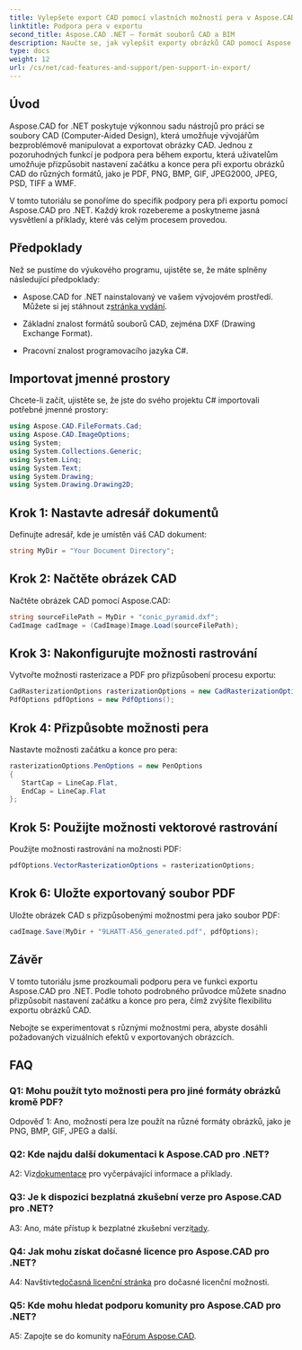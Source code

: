 ```yaml
---
title: Vylepšete export CAD pomocí vlastních možností pera v Aspose.CAD pro .NET
linktitle: Podpora pera v exportu
second_title: Aspose.CAD .NET – formát souborů CAD a BIM
description: Naučte se, jak vylepšit exporty obrázků CAD pomocí Aspose.CAD for .NET. Přizpůsobte si možnosti pera pro ohromující vizuály v PDF, PNG, BMP a dalších.
type: docs
weight: 12
url: /cs/net/cad-features-and-support/pen-support-in-export/
---
```

## Úvod

Aspose.CAD for .NET poskytuje výkonnou sadu nástrojů pro práci se soubory CAD (Computer-Aided Design), která umožňuje vývojářům bezproblémově manipulovat a exportovat obrázky CAD. Jednou z pozoruhodných funkcí je podpora pera během exportu, která uživatelům umožňuje přizpůsobit nastavení začátku a konce pera při exportu obrázků CAD do různých formátů, jako je PDF, PNG, BMP, GIF, JPEG2000, JPEG, PSD, TIFF a WMF.

V tomto tutoriálu se ponoříme do specifik podpory pera při exportu pomocí Aspose.CAD pro .NET. Každý krok rozebereme a poskytneme jasná vysvětlení a příklady, které vás celým procesem provedou.

## Předpoklady

Než se pustíme do výukového programu, ujistěte se, že máte splněny následující předpoklady:

- Aspose.CAD for .NET nainstalovaný ve vašem vývojovém prostředí. Můžete si jej stáhnout z[stránka vydání](https://releases.aspose.com/cad/net/).

- Základní znalost formátů souborů CAD, zejména DXF (Drawing Exchange Format).

- Pracovní znalost programovacího jazyka C#.

## Importovat jmenné prostory

Chcete-li začít, ujistěte se, že jste do svého projektu C# importovali potřebné jmenné prostory:

```csharp
using Aspose.CAD.FileFormats.Cad;
using Aspose.CAD.ImageOptions;
using System;
using System.Collections.Generic;
using System.Linq;
using System.Text;
using System.Drawing;
using System.Drawing.Drawing2D;
```

## Krok 1: Nastavte adresář dokumentů

Definujte adresář, kde je umístěn váš CAD dokument:

```csharp
string MyDir = "Your Document Directory";
```

## Krok 2: Načtěte obrázek CAD

Načtěte obrázek CAD pomocí Aspose.CAD:

```csharp
string sourceFilePath = MyDir + "conic_pyramid.dxf";
CadImage cadImage = (CadImage)Image.Load(sourceFilePath);
```

## Krok 3: Nakonfigurujte možnosti rastrování

Vytvořte možnosti rasterizace a PDF pro přizpůsobení procesu exportu:

```csharp
CadRasterizationOptions rasterizationOptions = new CadRasterizationOptions();
PdfOptions pdfOptions = new PdfOptions();
```

## Krok 4: Přizpůsobte možnosti pera

Nastavte možnosti začátku a konce pro pera:

```csharp
rasterizationOptions.PenOptions = new PenOptions
{
   StartCap = LineCap.Flat,
   EndCap = LineCap.Flat
};
```

## Krok 5: Použijte možnosti vektorové rastrování

Použijte možnosti rastrování na možnosti PDF:

```csharp
pdfOptions.VectorRasterizationOptions = rasterizationOptions;
```

## Krok 6: Uložte exportovaný soubor PDF

Uložte obrázek CAD s přizpůsobenými možnostmi pera jako soubor PDF:

```csharp
cadImage.Save(MyDir + "9LHATT-A56_generated.pdf", pdfOptions);
```

## Závěr

V tomto tutoriálu jsme prozkoumali podporu pera ve funkci exportu Aspose.CAD pro .NET. Podle tohoto podrobného průvodce můžete snadno přizpůsobit nastavení začátku a konce pro pera, čímž zvýšíte flexibilitu exportu obrázků CAD.

Nebojte se experimentovat s různými možnostmi pera, abyste dosáhli požadovaných vizuálních efektů v exportovaných obrázcích.

## FAQ

### Q1: Mohu použít tyto možnosti pera pro jiné formáty obrázků kromě PDF?

Odpověď 1: Ano, možnosti pera lze použít na různé formáty obrázků, jako je PNG, BMP, GIF, JPEG a další.

### Q2: Kde najdu další dokumentaci k Aspose.CAD pro .NET?

 A2: Viz[dokumentace](https://reference.aspose.com/cad/net/) pro vyčerpávající informace a příklady.

### Q3: Je k dispozici bezplatná zkušební verze pro Aspose.CAD pro .NET?

 A3: Ano, máte přístup k bezplatné zkušební verzi[tady](https://releases.aspose.com/).

### Q4: Jak mohu získat dočasné licence pro Aspose.CAD pro .NET?

 A4: Navštivte[dočasná licenční stránka](https://purchase.aspose.com/temporary-license/) pro dočasné licenční možnosti.

### Q5: Kde mohu hledat podporu komunity pro Aspose.CAD pro .NET?

 A5: Zapojte se do komunity na[Fórum Aspose.CAD](https://forum.aspose.com/c/cad/19).